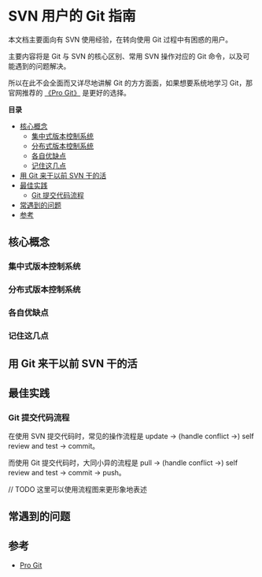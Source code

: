 # SVN 用户的 Git 指南

本文档主要面向有 SVN 使用经验，在转向使用 Git 过程中有困惑的用户。

主要内容将是 Git 与 SVN 的核心区别、常用 SVN 操作对应的 Git 命令，以及可能遇到的问题解决。

所以在此不会全面而又详尽地讲解 Git 的方方面面，如果想要系统地学习 Git，那官网推荐的 [《Pro Git》](https://git-scm.com/book/zh/v2) 是更好的选择。

**目录**

<!-- vim-markdown-toc GFM -->
* [核心概念](#核心概念)
	* [集中式版本控制系统](#集中式版本控制系统)
	* [分布式版本控制系统](#分布式版本控制系统)
	* [各自优缺点](#各自优缺点)
	* [记住这几点](#记住这几点)
* [用 Git 来干以前 SVN 干的活](#用-git-来干以前-svn-干的活)
* [最佳实践](#最佳实践)
	* [Git 提交代码流程](#git-提交代码流程)
* [常遇到的问题](#常遇到的问题)
* [参考](#参考)

<!-- vim-markdown-toc -->

## 核心概念

### 集中式版本控制系统

### 分布式版本控制系统

### 各自优缺点

### 记住这几点

## 用 Git 来干以前 SVN 干的活

## 最佳实践

### Git 提交代码流程

在使用 SVN 提交代码时，常见的操作流程是 update -> (handle conflict ->) self review and test -> commit。

而使用 Git 提交代码时，大同小异的流程是 pull -> (handle conflict ->) self review and test -> commit -> push。

// TODO 这里可以使用流程图来更形象地表述

## 常遇到的问题

## 参考

* [Pro Git](https://git-scm.com/book/zh/v2)
